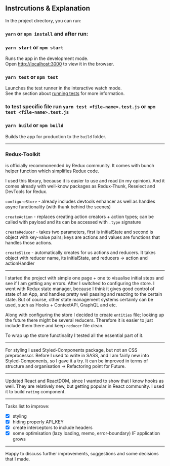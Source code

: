 ## Instrcutions & Explanation

In the project directory, you can run:

### `yarn` or `npm install` and after run:

### `yarn start` or `npm start`

Runs the app in the development mode.<br />
Open [http://localhost:3000](http://localhost:3000) to view it in the browser.

### `yarn test` or `npm test`

Launches the test runner in the interactive watch mode.<br />
See the section about [running tests](https://facebook.github.io/create-react-app/docs/running-tests) for more information.

### to test specific file run `yarn test <file-name>.test.js` or `npm test <file-name>.test.js`

### `yarn build` or `npm build`

Builds the app for production to the `build` folder.<br />

---

### Redux-Toolkit

is officially recommonended by Redux community. It comes with bunch helper function which simplifies Redux code.

I used this library, because it is easier to use and read (in my opinion). And it comes already with well-know packages as Redux-Thunk, Reselect and DevTools for Redux.

`configureStore` - already includes devtools enhancer as well as handles async functionality (with thunk behind the scenes)

`createAction` - replaces creating action creators + action types; can be called with payload and its can be accessed with `.type` signature

`createReducer` - takes two parameters, first is initialState and second is object with key-value pairs; keys are actions and values are functions that handles those actions.

`createSlice` - automatically creates for us actions and reducers. It takes object with reducer name, its initialState, and reducers -> action and actionHandler

---

I started the project with simple one page + one to visualise initial steps and see if I am getting any errors. After I switched to configuring the store. I went with Redux state manager, because I think it gives good control of state of an App, and handles pretty well passing and reacting to the certain state. But of course, other state management systems certainly can be used, such as Hooks + ContextAPI, GraphQL and etc.

Along with configuring the store I decided to create `entities` file; looking up the future there might be several reducers. Therefore it is easier to just include them there and keep `reducer` file clean.

To wrap up the store functinality I tested all the essential part of it.

---

For styling I used Styled-Components package, but not an CSS preprocessor. Before I used to write in SASS, and I am fairly new into Styled-Components, so I gave it a try. It can be improved in terms of structure and organisation -> Refactoring point for Future.

---

Updated React and ReactDOM, since I wanted to show that I know hooks as well. They are relatively new, but getting popular in React community. I used it to build `rating` component.

---

Tasks list to improve:

- [x] styling
- [x] hiding properly API_KEY
- [x] create interceptors to include headers
- [x] some optimisation (lazy loading, memo, error-boundary) IF application grows

---

Happy to discuss further improvements, suggestions and some decisions that I made.
